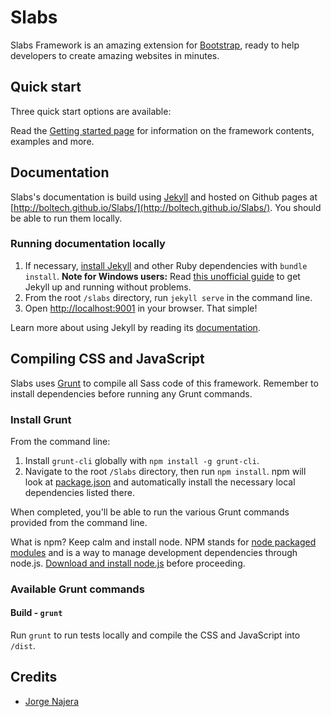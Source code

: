 Slabs
=======

Slabs Framework is an amazing extension for [Bootstrap](http://github.com/twbs/bootstrap), ready to help developers to create amazing websites in minutes.

## Quick start

Three quick start options are available:

Read the [Getting started page](http://boltech.github.io/Slabs/getting-started/) for information on the framework contents, examples and more.

## Documentation

Slabs's documentation is build using [Jekyll](http://jekyllrb.com/) and hosted on Github pages at [http://boltech.github.io/Slabs/](http://boltech.github.io/Slabs/). You should be able to run them locally.


### Running documentation locally

1. If necessary, [install Jekyll](http://jekyllrb.com/docs/installation) and other Ruby dependencies with `bundle install`.
   **Note for Windows users:** Read [this unofficial guide](http://jekyll-windows.juthilo.com/) to get Jekyll up and running without problems.
2. From the root `/slabs` directory, run `jekyll serve` in the command line.
3. Open <http://localhost:9001> in your browser. That simple!

Learn more about using Jekyll by reading its [documentation](http://jekyllrb.com/docs/home/).

## Compiling CSS and JavaScript

Slabs uses [Grunt](http://gruntjs.com/) to compile all Sass code of this framework. Remember to install dependencies before running any Grunt commands.

### Install Grunt

From the command line:

1. Install `grunt-cli` globally with `npm install -g grunt-cli`.
2. Navigate to the root `/Slabs` directory, then run `npm install`. npm will look at [package.json](https://github.com/twbs/bootstrap/blob/master/package.json) and automatically install the necessary local dependencies listed there.

When completed, you'll be able to run the various Grunt commands provided from the command line.

What is npm? Keep calm and install node. NPM stands for [node packaged modules](http://npmjs.org/) and is a way to manage development dependencies through node.js. [Download and install node.js](http://nodejs.org/download/) before proceeding.

### Available Grunt commands

#### Build - `grunt`
Run `grunt` to run tests locally and compile the CSS and JavaScript into `/dist`.


## Credits

<!-- feel free to make these link wherever you wish -->
* [Jorge Najera](https://twitter.com/Jorge_Najera)
